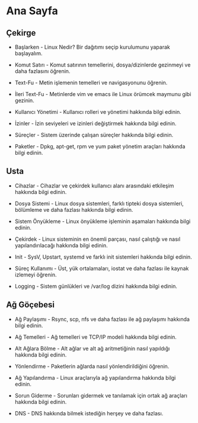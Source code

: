 # Ana Sayfa

## Çekirge

* Başlarken - Linux Nedir? Bir dağıtımı seçip kurulumunu yaparak başlayalım.

* Komut Satırı - Komut satırının temellerini, dosya/dizinlerde gezinmeyi ve daha fazlasını öğrenin.

* Text-Fu - Metin işlemenin temelleri ve navigasyonunu öğrenin.

* İleri Text-Fu - Metinlerde vim ve emacs ile Linux örümcek maymunu gibi gezinin.

* Kullanıcı Yönetimi - Kullanıcı rolleri ve yönetimi hakkında bilgi edinin.

* İzinler - İzin seviyeleri ve izinleri değiştirmek hakkında bilgi edinin.

* Süreçler - Sistem üzerinde çalışan süreçler hakkında bilgi edinin.

* Paketler - Dpkg, apt-get, rpm ve yum paket yönetim araçları hakkında bilgi edinin.

## Usta

* Cihazlar - Cihazlar ve çekirdek kullanıcı alanı arasındaki etkileşim hakkında bilgi edinin.

* Dosya Sistemi - Linux dosya sistemleri, farklı tipteki dosya sistemleri, bölümleme ve daha fazlası hakkında bilgi edinin.

* Sistem Önyükleme - Linux önyükleme işleminin aşamaları hakkında bilgi edinin.

* Çekirdek - Linux sisteminin en önemli parçası, nasıl çalıştığı ve nasıl yapılandırılacağı hakkında bilgi edinin.

* Init - SysV, Upstart, systemd ve farklı init sistemleri hakkında bilgi edinin.

* Süreç Kullanımı - Üst, yük ortalamaları, iostat ve daha fazlası ile kaynak izlemeyi öğrenin.

* Logging - Sistem günlükleri ve /var/log dizini hakkında bilgi edinin.

## Ağ Göçebesi

* Ağ Paylaşımı - Rsync, scp, nfs ve daha fazlası ile ağ paylaşımı hakkında bilgi edinin.

* Ağ Temelleri - Ağ temelleri ve TCP/IP modeli hakkında bilgi edinin.

* Alt Ağlara Bölme - Alt ağlar ve alt ağ aritmetiğinin nasıl yapıldığı hakkında bilgi edinin.

* Yönlendirme - Paketlerin ağlarda nasıl yönlendirildiğini öğrenin.

* Ağ Yapılandırma - Linux araçlarıyla ağ yapılandırma hakkında bilgi edinin.

* Sorun Giderme - Sorunları gidermek ve tanılamak için ortak ağ araçları hakkında bilgi edinin.

* DNS - DNS hakkında bilmek istediğin herşey ve daha fazlası.
